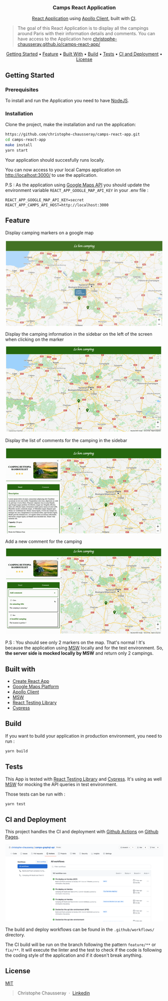 <h3 align="center">
  Camps React Application
</h3>

<p align="center">
  <a href="https://reactjs.org/">React Application</a>
  using <a href="https://www.apollographql.com/docs/react/">Apollo Client</a>,
  built with <a href="https://en.wikipedia.org/wiki/Continuous_integration">CI</a>.
</p>

> The goal of this React Application is to display all the campings around Paris with their information details and comments.
> You can have access to the Application here [christophe-chausseray.github.io/camps-react-app/](https://christophe-chausseray.github.io/camps-react-app/)

<p align="center">
  <a href="#getting-started">Getting Started</a> •
  <a href="#feature">Feature</a> •
  <a href="#built-with">Built With</a> •
  <a href="#build">Build</a> •
  <a href="#tests">Tests</a> •
  <a href="#ci-and-deployment">CI and Deployment</a> •
  <a href="#license">License</a>
</p>

## <a name="getting-started"></a> Getting Started
### Prerequisites

To install and run the Application you need to have [NodeJS](https://nodejs.org/en/download/).

### Installation
Clone the project, make the  installation and run the application:

```bash
https://github.com/christophe-chausseray/camps-react-app.git
cd camps-react-app
make install
yarn start
```
Your application should succesfully runs locally.

You can now access to your local Camps application on [http://localhost:3000/](http://localhost:3000/) to use the application.

P.S : As the application using [Google Maps API](https://developers.google.com/maps/documentation/javascript/get-api-key) you should update the environment variable `REACT_APP_GOOGLE_MAP_API_KEY` in your .env file :
```.env
REACT_APP_GOOGLE_MAP_API_KEY=secret
REACT_APP_CAMPS_API_HOST=http://localhost:3000
```

## <a name="feature"></a> Feature

Display camping markers on a google map

![Marker campings](./documentation/images/marker-campings.png)

Display the camping information in the sidebar on the left of the screen when clicking on the marker

![Detail camping](./documentation/images/detail-camping.gif)

Display the list of comments for the camping in the sidebar

![List comments](./documentation/images/list-comments.gif)

Add a new comment for the camping

![Add Comment](./documentation/images/add-comment.gif)

P.S : You should see only 2 markers on the map. That's normal ! It's because the application using [MSW](https://mswjs.io/) locally and for the test environment.
So, **the server side is mocked locally by MSW** and return only 2 campings.

## <a name="built-with"></a> Built with

- [Create React App](https://create-react-app.dev/)
- [Google Maps Platform](https://developers.google.com/maps)
- [Apollo Client](https://www.apollographql.com/docs/react/)
- [MSW](https://mswjs.io/)
- [React Testing Library](https://testing-library.com/docs/react-testing-library/intro/)
- [Cypress](https://www.cypress.io/)

## <a name="build"></a> Build

If you want to build your application in production environment, you need to run :
```bash
yarn build
```

## <a name="tests"></a> Tests

This App is tested with [React Testing Library](https://testing-library.com/docs/react-testing-library/intro/) and [Cypress](https://www.cypress.io/). It's using as well [MSW](https://mswjs.io/) for mocking the API queries in test environment.

Those tests can be run with :
```bash
yarn test
```

## <a name="ci-and-deployment"></a> CI and Deployment

This project handles the CI and deployment with [Github Actions](https://github.com/features/actions) on [Github Pages](https://pages.github.com//).

![Github Actions](./documentation/images/github-actions.png)

The build and deploy workflows can be found in the `.github/workflows/` directory.

The CI build will be run on the branch following the pattern `feature/**` or `fix/**`.
It will execute the linter and the test to check if the code is following the coding style of the application and if it doesn't break anything.

## <a name="license"></a> License

[MIT](https://opensource.org/licenses/MIT)

> Christophe Chausseray &nbsp;&middot;&nbsp;
> [Linkedin](https://www.linkedin.com/in/christophe-chausseray-10672140/)


